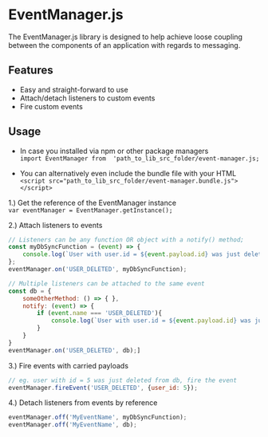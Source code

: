 # EventManager.js

The EventManager.js library is designed to help achieve loose coupling between the components of an application with regards to messaging.

## Features

- Easy and straight-forward to use
- Attach/detach listeners to custom events
- Fire custom events


## Usage
- In case you installed via npm or other package managers  
`import EventManager from  'path_to_lib_src_folder/event-manager.js;`

- You can alternatively even include the bundle file with your HTML  
`<script src="path_to_lib_src_folder/event-manager.bundle.js"></script>`

1.) Get the reference of the EventManager instance  
`var eventManager = EventManager.getInstance();`

2.) Attach listeners to events
```js
// Listeners can be any function OR object with a notify() method;
const myDbSyncFunction = (event) => { 
    console.log(`User with user.id = ${event.payload.id} was just deleted. Syncing databases...`);
};
eventManager.on('USER_DELETED', myDbSyncFunction);

// Multiple listeners can be attached to the same event
const db = { 
    someOtherMethod: () => { },
    notify: (event) => {
        if (event.name === 'USER_DELETED'){
            console.log(`User with user.id = ${event.payload.id} was just deleted. Syncing databases...`);
        }
    }
}
eventManager.on('USER_DELETED', db);]
```

3.) Fire events with carried payloads
```js
// eg. user with id = 5 was just deleted from db, fire the event
eventManager.fireEvent('USER_DELETED', {user_id: 5});
```

4.) Detach listeners from events by reference
```js
eventManager.off('MyEventName', myDbSyncFunction);
eventManager.off('MyEventName', db);
```
